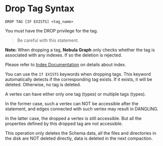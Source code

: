 # Drop Tag Syntax

```ngql
DROP TAG [IF EXISTS] <tag_name>
```

You must have the DROP privilege for the tag.

> Be careful with this statement.

**Note:** When dropping a tag, **Nebula Graph** only checks whether the tag is associated with any indexes. If so the deletion is rejected.

Please refer to [Index Documentation](index.md) on details about index.

You can use the `If EXISTS` keywords when dropping tags. This keyword automatically detects if the corresponding tag exists. If it exists, it will be deleted. Otherwise, no tag is deleted.

A vertex can have either only one tag (types) or multiple tags (types).

In the former case, such a vertex can NOT be accessible after the statement, and edges connected with such vertex may result in DANGLING.

In the latter case, the dropped a vertex is still accessible. But all the properties defined by this dropped tag are not accessible.

This operation only deletes the Schema data, all the files and directories in the disk are NOT deleted directly, data is deleted in the next compaction.
